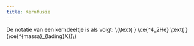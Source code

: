 ```yaml
---
title: Kernfusie
---
```


De notatie van een kerndeeltje is als volgt: \\(\text{ } \ce{^4\_2He} \text{ } (\ce{^{massa}_\{lading}X})\\)